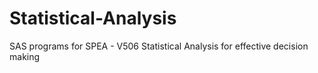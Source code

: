 # Statistical-Analysis
SAS programs for SPEA - V506 Statistical Analysis for effective decision making
